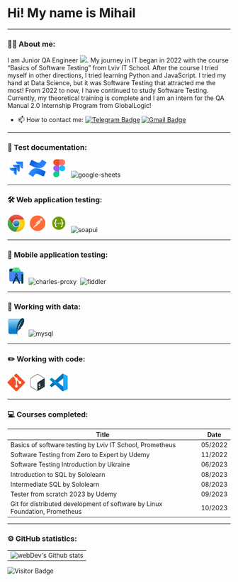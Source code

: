 # Hi! My name is Mihail

---

### :man_technologist: About me:

I am Junior QA Engineer <img src="https://media.giphy.com/media/WUlplcMpOCEmTGBtBW/giphy.gif" width="30px">. My journey in IT began in 2022 with the course “Basics of Software Testing” from Lviv IT School.
After the course I tried myself in other directions, I tried learning Python and JavaScript. I tried my hand at Data Science, but it was Software Testing that attracted me the most! From 2022 to now, I have continued to study Software Testing. Currently, my theoretical training is complete and I am an intern for the QA Manual 2.0 Internship Program from GlobalLogic!

- :mailbox: How to contact me: [![Telegram Badge](https://img.shields.io/badge/-mihailmedvedevqa-blue?style=flat&logo=Telegram&logoColor=white)](https://t.me/mihailmedvedevqa) [![Gmail Badge](https://img.shields.io/badge/-Gmail-red?style=flat&logo=Gmail&logoColor=white)](mailto:mihail.medvedev.qa@gmail.com)

---

### 📁 Test documentation:

<div>
  <img src="https://github.com/devicons/devicon/blob/master/icons/jira/jira-original.svg" title="jira" alt="jira" width="40" height="40"/>&nbsp;
  <img src="https://github.com/devicons/devicon/blob/master/icons/confluence/confluence-original.svg" title="confluence" alt="confluence" width="40" height="40"/>&nbsp;
  <img src="https://github.com/devicons/devicon/blob/master/icons/figma/figma-original.svg" title="figma" alt="figma" width="40" height="40"/>&nbsp;
  <img src="https://upload.wikimedia.org/wikipedia/commons/3/30/Google_Sheets_logo_%282014-2020%29.svg" title="google-sheets" alt="google-sheets" width="40" height="40"/>&nbsp;
</div>

---

### 🛠 Web application testing:

<div>
  <img src="https://github.com/devicons/devicon/blob/master/icons/chrome/chrome-original.svg" title="chromedevtools" alt="chromedevtools" width="40" height="40"/>&nbsp;
  <img src="https://github.com/vscode-icons/vscode-icons/blob/master/icons/file_type_postman.svg" title="postman" alt="postman" width="40" height="40"/>&nbsp;
  <img src="https://github.com/vscode-icons/vscode-icons/blob/master/icons/file_type_swagger.svg" title="swagger" alt="swagger" width="40" height="40"/>&nbsp;
  <img src="https://static0.smartbear.co/smartbearbrand/media/images/home/soapui-icon.svg" title="soapui" alt="soapui" width="40" height="40"/>&nbsp;
</div>

---

### 📱 Mobile application testing:

<div>
  <img src="https://github.com/devicons/devicon/blob/master/icons/androidstudio/androidstudio-original.svg" title="chromedevtools" alt="chromedevtools" width="40" height="40"/>&nbsp;
  <img src="https://cdn.icon-icons.com/icons2/3053/PNG/512/charles_proxy_macos_bigsur_icon_190302.png" title="charles-proxy" alt="charles-proxy" width="40" height="40"/>&nbsp;
  <img src="https://www.megaleechers.com/storage/Fiddler-Everywhere-Icon.png" title="fiddler" alt="fiddler" width="40" height="40"/>&nbsp;
</div>

---

### 💾 Working with data:

<div>
  <img src="https://github.com/devicons/devicon/blob/master/icons/sqlite/sqlite-original.svg" title="sqlite" alt="sqlite" width="40" height="40"/>&nbsp;
  <img src="hhttps://github.com/devicons/devicon/blob/master/icons/mysql/mysql-original.svg" title="mysql" alt="mysql" width="40" height="40"/>&nbsp;
<div>

---

### ✏️ Working with code:

<div>
  <img src="https://github.com/devicons/devicon/blob/master/icons/git/git-original.svg" title="git" alt="git" width="40" height="40"/>&nbsp;
  <img src="https://github.com/devicons/devicon/blob/master/icons/bash/bash-original.svg" title="bash" alt="bash" width="40" height="40"/>&nbsp;
  <img src="https://github.com/devicons/devicon/blob/master/icons/vscode/vscode-original.svg" title="vscode" alt="vscode" width="40" height="40"/>&nbsp;
<div>

---

### 💻 Courses completed:

|Title                                                                        | Date    |
| ----------------------------------------------------------------------------| :-----: |
| Basics of software testing by Lviv IT School, Prometheus                    | 05/2022 |
| Software Testing from Zero to Expert by Udemy                               | 11/2022 |
| Software Testing Introduction by <epam> Ukraine                             | 06/2023 |
| Introduction to SQL by Sololearn                                            | 08/2023 |
| Intermediate SQL by Sololearn                                               | 08/2023 |
| Tester from scratch 2023 by Udemy                                           | 09/2023 |
| Git for distributed development of software by Linux Foundation, Prometheus | 10/2023 |

---

### ⚙️ GitHub statistics:

<table>
  <tr>
    <td>
      <img align="left" src="http://github-readme-streak-stats.herokuapp.com?user=mihailmedvedevqa&theme=dark&background=000000" alt="webDev's Github stats" />
    </td>
</table>

![Visitor Badge](https://visitor-badge.laobi.icu/badge?page_id=mihailmedvedevqa)
